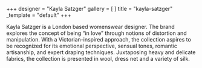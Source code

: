 +++
designer = "Kayla Satzger"
gallery = [ ]
title = "kayla-satzger"
_template = "default"
+++

Kayla Satzger is a London based womenswear designer. The brand explores the concept of being “in love” through notions of distortion and manipulation. With a Victorian-inspired approach, the collection aspires to be recognized for its emotional perspective, sensual tones, romantic artisanship, and expert draping techniques. Juxtaposing heavy and delicate fabrics, the collection is presented in wool, dress net and a variety of silk.
